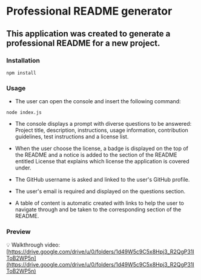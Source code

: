 # Professional README generator

## **This application was created to generate a professional README for a new project.**

### **Installation**

```
npm install
```

### **Usage**
 
* The user can open the console and insert the following command: 
```
node index.js
```
* The console displays a prompt with diverse questions to be answered: Project title, description, instructions, usage information, contribution guidelines, test instructions and a license list.

* When the user choose the license, a badge is displayed on the top of the README and a notice is added to the section of the README entitled License that explains which license the application is covered under.
* The GitHub username is asked and linked to the user's GitHub profile.
* The user's email is required and displayed on the questions section.
* A table of content is automatic created with links to help the user to navigate through and be taken to the corresponding section of the README. 



### **Preview**

💡 Walkthrough video: [https://drive.google.com/drive/u/0/folders/1d49W5c9C5x8Hpj3_R2QgP31IToB2WP5n](https://drive.google.com/drive/u/0/folders/1d49W5c9C5x8Hpj3_R2QgP31IToB2WP5n)